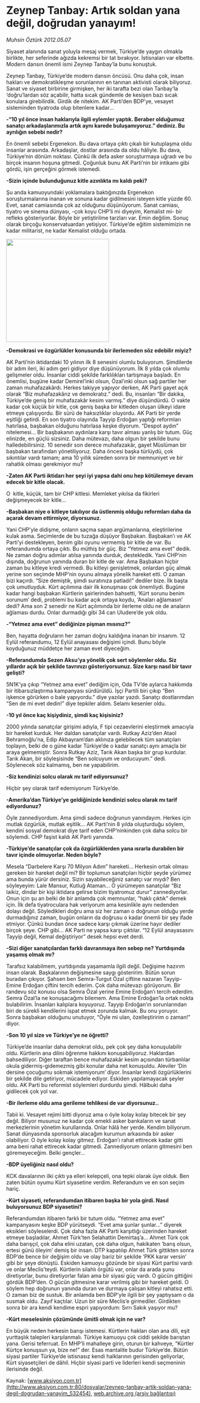 # Zeynep Tanbay: Artık soldan yana değil, doğrudan yanayım!

*Muhsin Öztürk 2012.05.07*

<div class="pNewsDetailMainContent" itemprop="articleBody">
 <p>
  Siyaset alanında sanat yoluyla mesaj vermek, Türkiye’de yaygın olmakla birlikte, her seferinde ağızda kekremsi bir tat bırakıyor. İstisnaları var elbette. Modern dansın önemli ismi Zeynep Tanbay’la bunu konuştuk.
 </p>
 <p>
  Zeynep Tanbay, Türkiye’de modern dansın öncüsü. Onu daha çok, insan hakları ve demokratikleşme sorunlarının en tanınan aktivisti olarak biliyoruz. Sanat ve siyaset birbirine girmişken, her iki tarafta bezi olan Tanbay’la ‘doğru’lardan söz açabilir, hatta sıcak gündemle de kesişen bazı sıcak konulara girebilirdik. Girdik de nitekim. AK Parti’den BDP’ye, vesayet sisteminden tiyatroda olup bitenlere kadar…
 </p>
 <p>
  <strong>
   -“10 yıl önce insan haklarıyla ilgili eylemler yaptık. Beraber olduğumuz sanatçı arkadaşlarımızla artık aynı karede buluşamıyoruz.” dediniz. Bu ayrılığın sebebi nedir?
  </strong>
 </p>
 <p>
  En önemli sebebi Ergenekon. Bu dava ortaya çıktı çıkalı bir kutuplaşma oldu insanlar arasında. Arkadaşlar, dostlar arasında da oldu hâliyle. Bu dava, Türkiye’nin dönüm noktası. Çünkü ilk defa asker soruşturmaya uğradı ve bu birçok insanın hoşuna gitmedi. Çoğunluk bunu AK Parti’nin bir intikamı gibi gördü, işin gerçeğini görmek istemedi.
 </p>
 <p>
  <strong>
   -Sizin içinde bulunduğunuz kitle azınlıkta mı kaldı peki?
  </strong>
 </p>
 <p>
  Şu anda kamuoyundaki yoklamalara baktığınızda Ergenekon soruşturmalarına inanan ve sonuna kadar gidilmesini isteyen kitle yüzde 60. Evet, sanat camiasında çok az olduğunu düşünüyorum. Sanat camiası, tiyatro ve sinema dünyası, -çok koyu CHP’li mi diyeyim, Kemalist mi- bir refleks gösteriyorlar. Böyle bir yetiştirilme tarzları var. Emin değilim. Sonuç olarak birçoğu konservatuardan yetişiyor. Türkiye’de eğitim sistemimizin ne kadar militarist, ne kadar Kemalist olduğu ortada.
 </p>
 <p>
  <img alt="" height="275" src="http://web.archive.org/web/20150509050320im_/http://medya.aksiyon.com.tr/aksiyon/2012/05/07/muhsin-zeynep-2.jpg"/>
 </p>
 <p>
  <strong>
   -Demokrasi ve özgürlükler konusunda bir ilerlemeden söz edebilir miyiz?
  </strong>
 </p>
 <p>
  AK Parti’nin iktidardaki 10 yılının ilk 8 senesini olumlu buluyorum. Şimdilerde bir adım ileri, iki adım geri gidiyor diye düşünüyorum. İlk 8 yılda çok olumlu gelişmeler oldu. İnsanlar ciddi şekilde farklılıkları tartışmaya başladı. En önemlisi, bugüne kadar Demirel’inki olsun, Özal’ınki olsun sağ partiler her zaman muhafazakârdı. Herkes takiyye yapıyor derken, AK Parti gayet açık olarak “Biz muhafazakârız ve demokratız.” dedi. Bu, insanları “Bir dakika, Türkiye’de geniş bir muhafazakâr kesim varmış.” diye düşündürdü. O vakte kadar çok küçük bir kitle, çok geniş başka bir kitleden oluşan ülkeyi idare etmeye çalışıyordu. Bir sürü de haksızlıklar oluyordu. AK Parti bir yerde eşitliği getirdi. En son tiyatro olayında Tayyip Erdoğan yaptığı reformları hatırlasa, başbakan olduğunu hatırlasa keşke diyorum. “Despot aydın” nitelemesi... Bir başbakanın aydınlara karşı tavır alması yanlış bir tutum. Güç elinizde, en güçlü sizsiniz. Daha mütevazı, daha olgun bir şekilde bunu halledebilirsiniz. 10 senedir son derece muhafazakâr, gayet Müslüman bir başbakan tarafından yönetiliyoruz. Daha öncesi başka türlüydü, çok sıkıntılar vardı tamam; ama 10 yıllık süreden sonra bir memnuniyet ve bir rahatlık olması gerekmiyor mu?
 </p>
 <p>
  <strong>
   -Zaten AK Parti iktidarı her şeyi iyi yapsa dahi onu hep kötülemeye devam edecek bir kitle olacak.
  </strong>
 </p>
 <p>
  O  kitle, küçük, tam bir CHP kitlesi. Memleket yıkılsa da fikirleri değişmeyecek bir kitle...
 </p>
 <p>
  <strong>
   -Başbakan niye o kitleye takılıyor da üstlenmiş olduğu reformları daha da açarak devam ettirmiyor, diyorsunuz.
  </strong>
 </p>
 <p>
  Yani CHP’yle didişme, onların saçma sapan argümanlarına, eleştirilerine kulak asma. Seçimlerde de bu tuzağa düşüyor Başbakan. Başbakan’ı ve AK Parti’yi destekleyen, benim gibi oyunu vermemiş bir kitle de var. Bu referandumda ortaya çıktı. Bu müthiş bir güç. Biz “Yetmez ama evet” dedik. Ne zaman doğru adımlar atılsa yanında durduk, destekledik. Yani CHP’nin dışında, doğrunun yanında duran bir kitle de var. Ama Başbakan hiçbir zaman bu kitleye kredi vermedi. Bu kitleyi genişletmek, onlardan güç almak yerine son seçimde MHP’nin oyunu almaya yönelik hareket etti. O zaman bizi kaçırdı. “Size demiştik, şimdi suratınıza patladı!” dediler bize. İlk başta çok umutluyduk. Kürt açılımına dair ilk konuşması çok önemliydi. Bugüne kadar hangi başbakan Kürtlerin şairlerinden bahsetti, ‘Kürt sorunu benim sorunum’ dedi, problemi bu kadar açık ortaya koydu, ‘Anaları ağlamasın’ dedi? Ama son 2 senedir ne Kürt açılımında bir ilerleme oldu ne de anaların ağlaması durdu. Onlar durmadığı gibi 34 can Uludere’de yok oldu.
 </p>
 <p>
  <strong>
   -“Yetmez ama evet” dediğinize pişman mısınız?”
  </strong>
 </p>
 <p>
  Ben, hayatta doğruların her zaman doğru kaldığına inanan bir insanım. 12 Eylül referandumu, 12 Eylül anayasası değişimi içindi. Bunu böyle koyduğunuz müddetçe her zaman evet diyeceğim.
 </p>
 <p>
  <strong>
   -Referandumda Sezen Aksu’ya yönelik çok sert söylemler oldu. Siz yıllardır açık bir şekilde tavrınızı gösteriyorsunuz. Size karşı nasıl bir tavır gelişti?
  </strong>
 </p>
 <p>
  5N1K’ya çıkıp “Yetmez ama evet” dediğim için, Oda TV’de aylarca hakkımda bir itibarsızlaştırma kampanyası sürdürüldü. İşçi Partili biri çıkıp “Ben işkence görürken o bale yapıyordu.” diye yazılar yazdı. Sanatçı dostlarımdan “Sen de mi evet dedin!” diye tepkiler aldım. Selamı kesenler oldu.
 </p>
 <p>
  <strong>
   -10 yıl önce kaç kişiydiniz, şimdi kaç kişisiniz?
  </strong>
 </p>
 <p>
  2000 yılında sanatçılar girişimi adıyla, F tipi cezaevlerini eleştirmek amacıyla bir hareket kurduk. Her daldan sanatçılar vardı. Rutkay Aziz’den Ataol Behramoğlu’na, Edip Akbayram’dan aklınıza gelebilecek tüm sanatçıları toplayın, belki de o güne kadar Türkiye’de o kadar sanatçı aynı amaçla bir araya gelmemiştir. Sonra Rutkay Aziz, Tarık Akan başka bir grup kurdular. Tarık Akan, bir söyleşisinde “Ben solcuyum ve orducuyum.” dedi. Söylenecek söz kalmamış, ben ne yapabilirim.
 </p>
 <p>
  <strong>
   -Siz kendinizi solcu olarak mı tarif ediyorsunuz?
  </strong>
 </p>
 <p>
  Hiçbir şey olarak tarif edemiyorum Türkiye’de.
 </p>
 <p>
  <strong>
   -Amerika’dan Türkiye’ye geldiğinizde kendinizi solcu olarak mı tarif ediyordunuz?
  </strong>
 </p>
 <p>
  Öyle zannediyordum. Ama şimdi sadece doğrunun yanındayım. Herkes için mutlak özgürlük, mutlak eşitlik... AK Parti’nin 8 yılda oluşturduğu söylem, kendini sosyal demokrat diye tarif eden CHP’ninkinden çok daha solcu bir söylemdi. CHP faşist kaldı AK Parti yanında.
 </p>
 <p>
  <strong>
   -Türkiye’de sanatçılar çok da özgürlüklerden yana ısrarla durabilen bir tavır içinde olmuyorlar. Neden böyle?
  </strong>
 </p>
 <p>
  Mesela “Darbelere Karşı 70 Milyon Adım” hareketi… Herkesin ortak olması gereken bir hareket değil mi? Bir toplumun sanatçıları hiçbir şeyde yürümez ama bunda yürür dersiniz. Sizin sayabileceğiniz sanatçı var mıydı? Ben söyleyeyim: Lale Mansur, Kutluğ Ataman... O yürümeyen sanatçılar “Biz laikiz, dindar bir kişi iktidara gelirse bizim tiyatromuz durur” zannediyorlar. Onun için şu an belki de bir anlamda çok memnunlar, “haklı çıktık” demek için. İlk defa tiyatroculara hak veriyorum ama kesinlikle aynı nedenden dolayı değil. Söyledikleri doğru ama siz her zaman o doğrunun olduğu yerde durmadığınız zaman, bugün onların da doğrusu o kadar önemli bir şey ifade etmiyor. Çünkü bundan önce sadece karşı çıkmak üzerine hayır dediler birçok şeye. CHP gibi... AK Parti ne yapsa karşı çıktılar. “12 Eylül anayasasını Tayyip değil, Kemal değiştiriyor” desek hepsi evet derdi.
 </p>
 <p>
  <strong>
   -Sizi diğer sanatçılardan farklı davranmaya iten sebep ne? Yurtdışında yaşamış olmak mı?
  </strong>
 </p>
 <p>
  Tarafsız kalabilmem, yurtdışında yaşamamla ilgili değil. Değişime hazırım insan olarak. Başkalarının değişmesine saygı gösteririm. Bütün sorun buradan çıkıyor. Şahsen ben Semra-Turgut Özal çiftine nazaran Tayyip-Emine Erdoğan çiftini tercih ederim. Çok daha mütevazı görüyorum. Bir randevu söz konusu olsa Semra Özal yerine Emine Erdoğan’ı tercih ederdim. Semra Özal’la ne konuşacağımı bilemem. Ama Emine Erdoğan’la ortak nokta bulabilirim. İnsanları kalıplara koyuyoruz. Tayyip Erdoğan’ın sorunlarından biri de sürekli kendilerini ispat etmek zorunda kalmak. Bu onu yoruyor. Sonra başbakan olduğunu unutuyor, “Öyle mi ulan, özelleştiririm o zaman!” diyor.
 </p>
 <p>
  <strong>
   -Son 10 yıl size ve Türkiye’ye ne öğretti?
  </strong>
 </p>
 <p>
  Türkiye’de insanlar daha demokrat oldu, pek çok şey daha konuşulabilir oldu. Kürtlerin ana dilini öğrenme hakkını konuşabiliyoruz. Haklardan bahsediliyor. Diğer taraftan bence muhafazakâr kesim açısından türbanlılar okula gidermiş-gidemezmiş gibi konular daha net konuşuldu. Aleviler ‘Din dersine çocuğumu sokmak istemiyorum’ diyor. İnsanlar kendi özgürlüklerini bir şekilde dile getiriyor, mücadele ediyor. Eskiden yapılamayacak şeyler oldu. AK Parti bu reformist söylemleri durdurdu şimdi. Hâlbuki daha gidilecek çok yol var.
 </p>
 <p>
  <strong>
   -Bir ilerleme oldu ama gerileme tehlikesi de var diyorsunuz..
  </strong>
 </p>
 <p>
  Tabii ki. Vesayet rejimi bitti diyoruz ama o öyle kolay kolay bitecek bir şey değil. Biliyor musunuz ne kadar çok emekli asker bankaların ve sanat merkezlerinin yönetim kurullarında. Onlar hâlâ her yerde. Kendim biliyorum. Sanat dünyasında sponsorluk alacağım kurumun arkasında bir asker olabiliyor. O öyle kolay kolay gitmez. Erdoğan’ı rahat ettirecek kadar gitti ama beni rahat ettirecek kadar gitmedi. Zannediyorum onların gitmesini ben göremeyeceğim. Belki gençler…
 </p>
 <p>
  <strong>
   -BDP üyeliğiniz nasıl oldu?
  </strong>
 </p>
 <p>
  KCK davalarının ilki çıktı ya elleri kelepçeli, ona tepki olarak üye olduk. Ben zaten bütün oyumu Kürt siyasetine verdim. Referandum ve en son seçim hariç.
 </p>
 <p>
  <strong>
   -Kürt siyaseti, referandumdan itibaren başka bir yola girdi. Nasıl buluyorsunuz BDP siyasetini?
  </strong>
 </p>
 <p>
  Referandumdan itibaren farklı bir tutum oldu. “Yetmez ama evet” kampanyasını keşke BDP yürütseydi. “Evet ama şunlar şunlar…” diyerek eksikleri söyleselerdi. Çok daha fazla AK Parti karşıtlığı üzerinden hareket etmeye başladılar, Ahmet Türk’ten Selahattin Demirtaş’a… Ahmet Türk çok daha barışçıl, çok daha elini uzatan, çok daha olgun, hakikaten ‘barış olsun, ertesi günü öleyim’ demiş bir insan. DTP kapatılıp Ahmet Türk gittikten sonra BDP’de bence bir değişim oldu ve olay bariz bir şekilde ‘PKK karar versin’ gibi bir şeye dönüştü. Eskiden kamuoyu gözünde bir siyasi Kürt partisi vardı ve onlar Meclis’teydi. Kürtlerin silahlı örgütü var, onlar da arada şunu diretiyorlar, bunu diretiyorlar falan ama bir siyasi güç vardı. O gücün gittiğini gördük BDP’den. O gücün gitmesine karar verilmiş gibi bir hareket geldi. O söylem hep doğrunun yanında duran ve durmaya çalışan kitleyi rahatsız etti. O zaman biz de sustuk. Bir anlamda ben BDP’yle ilgili bir şey yaptıysam o da susmak oldu. Zayıf kaçtılar. Uzun bir süre Meclis’e girmediler. Girdikten sonra bir ara kendi kendime espri yapıyordum: Sırrı Sakık yaşıyor mu?
 </p>
 <p>
  <strong>
   -Kürt meselesinin çözümünde ümitli olmak için ne var?
  </strong>
 </p>
 <p>
  En büyük neden herkesin barışı istemesi. Kürtlerin hakları olan ana dili, eşit yurttaşlık talepleri karşılanmalı. Türkiye kamuoyu çok ciddi şekilde barıştan yana. Gerisi teferruat. En MHP’li mahalleye girin, oturun bir kahveye, “Kürtler Kürtçe konuşsun ya, bize ne!” der. Esas mantalite budur Türkiye’de. Bütün siyasi partiler Türkiye’de istisnasız kendi halklarının gerisinden geliyorlar, Kürt siyasetçileri de dâhil. Hiçbir siyasi parti ve liderleri kendi seçmeninin ilerisinde değil.
 </p>
</div>


Kaynak: [www.aksiyon.com.tr](http://www.aksiyon.com.tr:80/dosyalar/zeynep-tanbay-artik-soldan-yana-degil-dogrudan-yanayim_532454), [web.archive.org (arşiv bağlantısı)](http://web.archive.org/web/20150509050320/http://www.aksiyon.com.tr:80/dosyalar/zeynep-tanbay-artik-soldan-yana-degil-dogrudan-yanayim_532454)
